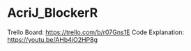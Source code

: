 # AcriJ_BlockerR

Trello Board: https://trello.com/b/r07Gns1E
Code Explanation: https://youtu.be/AHb4iO2HP8g
